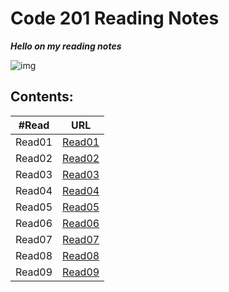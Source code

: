 # Code 201 Reading Notes 

***Hello on my reading notes***

![img](https://cdn1.iconfinder.com/data/icons/popicon-education/256/10-512.png)

## **Contents:**

| #Read     | URL |
| ----------- | ----------- |
| Read01    | [Read01](https://heba1998.github.io/Reading-note-201/Read01)     |
|Read02   |       [Read02](https://heba1998.github.io/Reading-note-201/Read02) |
|Read03   |       [Read03](https://heba1998.github.io/Reading-note-201/Read03) |
|Read04   |       [Read04](https://heba1998.github.io/Reading-note-201/Read04) |
|Read05   |       [Read05](https://heba1998.github.io/Reading-note-201/Read05) |
|Read06   |       [Read06](https://heba1998.github.io/Reading-note-201/Read06) |
|Read07   |       [Read07](https://heba1998.github.io/Reading-note-201/Read07) |
|Read08   |       [Read08](https://heba1998.github.io/Reading-note-201/Read08) |
|Read09   |       [Read09](https://heba1998.github.io/Reading-note-201/Read09) |
